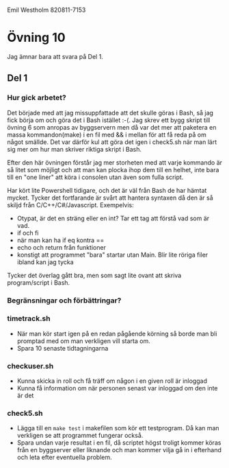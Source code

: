 Emil Westholm 820811-7153

# Övning 10

Jag ämnar bara att svara på Del 1.

## Del 1
### Hur gick arbetet?
Det började med att jag missuppfattade att det skulle göras i Bash, så jag fick börja om och göra det i Bash istället :-(. Jag skrev ett bygg skript till övning 6 som anropas av byggservern men då var det mer att paketera en massa kommandon(make) i en fil med && i mellan för att få reda på om något smällde. Det var därför kul att göra det igen i check5.sh när man lärt sig mer om hur man skriver riktiga skript i Bash.

Efter den här övningen förstår jag mer storheten med att varje kommando är så litet som möjligt och att man kan plocka ihop dem till en helhet, inte bara till en "one liner" att köra i consolen utan även som fulla script.

Har kört lite Powershell tidigare, och det är väl från Bash de har hämtat mycket. Tycker det fortfarande är svårt att hantera syntaxen då den är så skiljd från C/C++/C#/Javascript. Exempelvis:
- Otypat, är det en sträng eller en int? Tar ett tag att förstå vad som är vad.
- if och fi
- när man kan ha if eq kontra ==
- echo och return från funktioner
- konstigt att programmet "bara" startar utan Main. Blir lite röriga filer ibland kan jag tycka

Tycker det överlag gått bra, men som sagt lite ovant att skriva program/script i Bash.

### Begränsningar och förbättringar?

### timetrack.sh
- När man kör start igen på en redan pågående körning så borde man bli promptad med om man verkligen vill starta om.
- Spara 10 senaste tidtagningarna

### checkuser.sh
- Kunna skicka in roll och få träff om någon i en given roll är inloggad
- Kunna få information om när personen senast var inloggad om den inte är det

### check5.sh
- Lägga till en ```make test``` i makefilen som kör ett testprogram. Då kan man verkligen se att programmet fungerar också.
- Spara undan varje resultat i en fil, då scriptet högst troligt kommer köras från en byggserver eller liknande och man kommer vilja gå in i efterhand och leta efter eventuella problem.